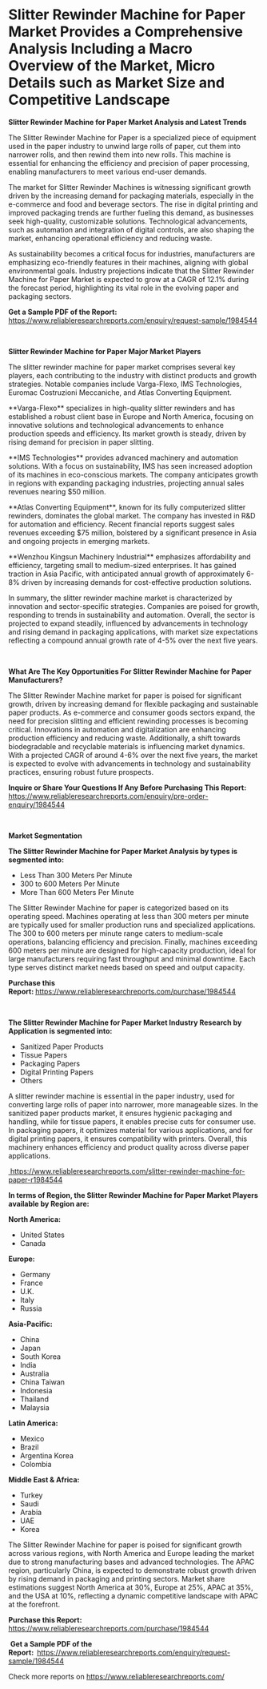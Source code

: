 <p><h1>Slitter Rewinder Machine for Paper Market Provides a Comprehensive Analysis Including a Macro Overview of the Market, Micro Details such as Market Size and Competitive Landscape</h1></p><p><strong>Slitter Rewinder Machine for Paper Market Analysis and Latest Trends</strong></p>
<p><p>The Slitter Rewinder Machine for Paper is a specialized piece of equipment used in the paper industry to unwind large rolls of paper, cut them into narrower rolls, and then rewind them into new rolls. This machine is essential for enhancing the efficiency and precision of paper processing, enabling manufacturers to meet various end-user demands.</p><p>The market for Slitter Rewinder Machines is witnessing significant growth driven by the increasing demand for packaging materials, especially in the e-commerce and food and beverage sectors. The rise in digital printing and improved packaging trends are further fueling this demand, as businesses seek high-quality, customizable solutions. Technological advancements, such as automation and integration of digital controls, are also shaping the market, enhancing operational efficiency and reducing waste.</p><p>As sustainability becomes a critical focus for industries, manufacturers are emphasizing eco-friendly features in their machines, aligning with global environmental goals. Industry projections indicate that the Slitter Rewinder Machine for Paper Market is expected to grow at a CAGR of 12.1% during the forecast period, highlighting its vital role in the evolving paper and packaging sectors.</p></p>
<p><strong>Get a Sample PDF of the Report:&nbsp;</strong> <a href="https://www.reliableresearchreports.com/enquiry/request-sample/1984544?utm_campaign=2665&utm_medium=2&utm_source=Github&utm_content=ia&utm_term=02032025&utm_id=slitter-rewinder-machine-for-paper">https://www.reliableresearchreports.com/enquiry/request-sample/1984544</a></p>
<p>&nbsp;</p>
<p><strong>Slitter Rewinder Machine for Paper Major Market Players</strong></p>
<p><p>The slitter rewinder machine for paper market comprises several key players, each contributing to the industry with distinct products and growth strategies. Notable companies include Varga-Flexo, IMS Technologies, Euromac Costruzioni Meccaniche, and Atlas Converting Equipment.</p><p>**Varga-Flexo** specializes in high-quality slitter rewinders and has established a robust client base in Europe and North America, focusing on innovative solutions and technological advancements to enhance production speeds and efficiency. Its market growth is steady, driven by rising demand for precision in paper slitting.</p><p>**IMS Technologies** provides advanced machinery and automation solutions. With a focus on sustainability, IMS has seen increased adoption of its machines in eco-conscious markets. The company anticipates growth in regions with expanding packaging industries, projecting annual sales revenues nearing $50 million.</p><p>**Atlas Converting Equipment**, known for its fully computerized slitter rewinders, dominates the global market. The company has invested in R&D for automation and efficiency. Recent financial reports suggest sales revenues exceeding $75 million, bolstered by a significant presence in Asia and ongoing projects in emerging markets.</p><p>**Wenzhou Kingsun Machinery Industrial** emphasizes affordability and efficiency, targeting small to medium-sized enterprises. It has gained traction in Asia Pacific, with anticipated annual growth of approximately 6-8% driven by increasing demands for cost-effective production solutions.</p><p>In summary, the slitter rewinder machine market is characterized by innovation and sector-specific strategies. Companies are poised for growth, responding to trends in sustainability and automation. Overall, the sector is projected to expand steadily, influenced by advancements in technology and rising demand in packaging applications, with market size expectations reflecting a compound annual growth rate of 4-5% over the next five years.</p></p>
<p>&nbsp;</p>
<p><strong>What Are The Key Opportunities For Slitter Rewinder Machine for Paper Manufacturers?</strong></p>
<p><p>The Slitter Rewinder Machine market for paper is poised for significant growth, driven by increasing demand for flexible packaging and sustainable paper products. As e-commerce and consumer goods sectors expand, the need for precision slitting and efficient rewinding processes is becoming critical. Innovations in automation and digitalization are enhancing production efficiency and reducing waste. Additionally, a shift towards biodegradable and recyclable materials is influencing market dynamics. With a projected CAGR of around 4-6% over the next five years, the market is expected to evolve with advancements in technology and sustainability practices, ensuring robust future prospects.</p></p>
<p><strong>Inquire or Share Your Questions If Any Before Purchasing This Report:</strong> <a href="https://www.reliableresearchreports.com/enquiry/pre-order-enquiry/1984544?utm_campaign=2665&utm_medium=2&utm_source=Github&utm_content=ia&utm_term=02032025&utm_id=slitter-rewinder-machine-for-paper">https://www.reliableresearchreports.com/enquiry/pre-order-enquiry/1984544</a></p>
<p>&nbsp;</p>
<p><strong>Market Segmentation</strong></p>
<p><strong>The Slitter Rewinder Machine for Paper Market Analysis by types is segmented into:</strong></p>
<p><ul><li>Less Than 300 Meters Per Minute</li><li>300 to 600 Meters Per Minute</li><li>More Than 600 Meters Per Minute</li></ul></p>
<p><p>The Slitter Rewinder Machine for paper is categorized based on its operating speed. Machines operating at less than 300 meters per minute are typically used for smaller production runs and specialized applications. The 300 to 600 meters per minute range caters to medium-scale operations, balancing efficiency and precision. Finally, machines exceeding 600 meters per minute are designed for high-capacity production, ideal for large manufacturers requiring fast throughput and minimal downtime. Each type serves distinct market needs based on speed and output capacity.</p></p>
<p><strong>Purchase this Report:&nbsp;</strong><a href="https://www.reliableresearchreports.com/purchase/1984544?utm_campaign=2665&utm_medium=2&utm_source=Github&utm_content=ia&utm_term=02032025&utm_id=slitter-rewinder-machine-for-paper">https://www.reliableresearchreports.com/purchase/1984544</a></p>
<p>&nbsp;</p>
<p><strong>The Slitter Rewinder Machine for Paper Market Industry Research by Application is segmented into:</strong></p>
<p><ul><li>Sanitized Paper Products</li><li>Tissue Papers</li><li>Packaging Papers</li><li>Digital Printing Papers</li><li>Others</li></ul></p>
<p><p>A slitter rewinder machine is essential in the paper industry, used for converting large rolls of paper into narrower, more manageable sizes. In the sanitized paper products market, it ensures hygienic packaging and handling, while for tissue papers, it enables precise cuts for consumer use. In packaging papers, it optimizes material for various applications, and for digital printing papers, it ensures compatibility with printers. Overall, this machinery enhances efficiency and product quality across diverse paper applications.</p></p>
<p><a href="https://www.reliableresearchreports.com/slitter-rewinder-machine-for-paper-r1984544?utm_campaign=2665&utm_medium=2&utm_source=Github&utm_content=ia&utm_term=02032025&utm_id=slitter-rewinder-machine-for-paper">&nbsp;https://www.reliableresearchreports.com/slitter-rewinder-machine-for-paper-r1984544</a></p>
<p><strong>In terms of Region, the Slitter Rewinder Machine for Paper Market Players available by Region are:</strong></p>
<p>
    <p> <strong> North America: </strong>
        <ul>
            <li>United States</li>
            <li>Canada</li>
        </ul>
        </p> 
    <p> <strong> Europe: </strong>
        <ul>
            <li>Germany</li>
            <li>France</li>
            <li>U.K.</li>
            <li>Italy</li>
            <li>Russia</li>
        </ul>
        </p> 
    <p> <strong> Asia-Pacific: </strong>
        <ul>
            <li>China</li>
            <li>Japan</li>
            <li>South Korea</li>
            <li>India</li>
            <li>Australia</li>
            <li>China Taiwan</li>
            <li>Indonesia</li>
            <li>Thailand</li>
            <li>Malaysia</li>
        </ul>
        </p> 
    <p> <strong> Latin America: </strong>
        <ul>
            <li>Mexico</li>
            <li>Brazil</li>
            <li>Argentina Korea</li>
            <li>Colombia</li>
        </ul>
        </p> 
    <p> <strong> Middle East & Africa: </strong>
        <ul>
            <li>Turkey</li>
            <li>Saudi</li>
            <li>Arabia</li>
            <li>UAE</li>
            <li>Korea</li>
        </ul>
    </p>
    </p>
<p><p>The Slitter Rewinder Machine for paper is poised for significant growth across various regions, with North America and Europe leading the market due to strong manufacturing bases and advanced technologies. The APAC region, particularly China, is expected to demonstrate robust growth driven by rising demand in packaging and printing sectors. Market share estimations suggest North America at 30%, Europe at 25%, APAC at 35%, and the USA at 10%, reflecting a dynamic competitive landscape with APAC at the forefront.</p></p>
<p><strong>Purchase this Report: </strong><a href="https://www.reliableresearchreports.com/purchase/1984544?utm_campaign=2665&utm_medium=2&utm_source=Github&utm_content=ia&utm_term=02032025&utm_id=slitter-rewinder-machine-for-paper">https://www.reliableresearchreports.com/purchase/1984544</a></p>
<p>&nbsp;<strong>Get a Sample PDF of the Report:&nbsp;&nbsp;</strong><a href="https://www.reliableresearchreports.com/enquiry/request-sample/1984544?utm_campaign=2665&utm_medium=2&utm_source=Github&utm_content=ia&utm_term=02032025&utm_id=slitter-rewinder-machine-for-paper">https://www.reliableresearchreports.com/enquiry/request-sample/1984544</a></p>
<p><strong></strong></p>
<p>Check more reports on <a href="https://www.reliableresearchreports.com/?utm_campaign=2665&utm_medium=2&utm_source=Github&utm_content=ia&utm_term=02032025&utm_id=slitter-rewinder-machine-for-paper">https://www.reliableresearchreports.com/</a></p>